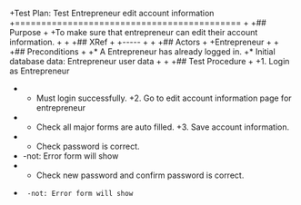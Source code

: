 +Test Plan: Test Entrepreneur edit account information
 +===========================================
 +
 +## Purpose
 +
 +To make sure that entrepreneur can edit their account information.
 +
 +
 +## XRef
 +
 +-----
 +
 +
 +## Actors
 +
 +Entrepreneur
 +
 +
 +## Preconditions
 +
 +* A Entrepreneur has already logged in.
 +* Initial database data: Entrepreneur user data
 +
 +
 +## Test Procedure
 +
 +1. Login as Entrepreneur
 +    * Must login successfully.
 +2. Go to edit account information page for entrepreneur
 +  * Check all major forms are auto filled.
 +3. Save account information.
 +  * Check password is correct.
 +	-not: Error form will show
 +  * Check new password and confirm password is correct.
 +      -not: Error form will show
